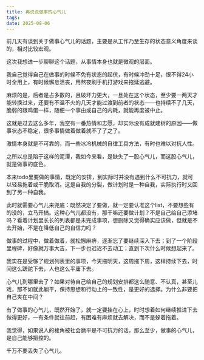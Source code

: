 ```yaml
---
title: 再说说做事的心气儿 
tags:
date: 2025-08-06
---
```


前几天有谈到关于做事心气儿的话题，主要是从工作乃至生存的状态意义角度来谈的，相对比较宏观。

这次我想进一步聊聊这个话题，从事情本身也就是微观的层面。

我自己觉得自己在做事的时候不免有状态的起伏，有时候冲劲十足，恨不得24小时全用上，有时候懈怠沮丧，用熬夜刷手机打游戏来拖延逃避。

麻烦的是，后者是占多数的，且破坏力更大，一旦处在这个状态，至少要一两天才能转换过来，还要有不温不火的几天才能过渡到前者的状态——也持续不了几天，脆弱的跟鸡蛋一样，随便一个事由或自己的内耗，就能再度被中止。

这就是过去这么多年，我空有一番热情和志愿，却实际没有成就建树的原因——做事状态不稳定，很多事情做着做着就不了了之了。

激情本身就是不可靠的，而一些冰冷机械的自律工具方法，有时也难以对抗人性。

之所以总是陷于这样的泥潭，我如今来看，是缺失了一股心气儿，而这股心气儿，就是做事的底色。

本来todo里要做的事情，既定的安排，到实际时并没有遇到什么不可抗力，就可以轻易拖着或干脆取消。这是自我的分裂，做计划时是一种自我，实际执行时又回到了另一种自我。

此时就需要心气儿来兜底：既然决定了要做，就一定要认准这个list，不要想些有的没的，立马开搞。这种心气儿都没有，那干嘛还要做计划？不是自己给自己添堵吗？看着计划里长长的列表都是未完成事项，想删除又觉得确实应该做，但就是不去开始，不是在降低自己的自信力吗？

做事的过程中，做着做着，就松懈麻痹，逐渐忘了要继续深入下去；到了一个阶段里程碑，好像就万事大吉，下一步也迟迟不去动工；直到下次什么时候想起来了。

我实在是受够了规划列表里的事项，今天拖明天，这周拖下周，这样持续下去，时间这么蹉跎下去，人也这么平庸下去。

心气儿到哪里去了？如果对待自己给自己的规划安排都这么随意、不认真，甚至儿戏，那不如就此躺平，保持思想和行动上的一致性，是更好的选择。为什么非要把自己夹在中间？

有了做事的心气儿，既然开始了，就一定要挂在心上，时时想着如何继续推进下去做得更好，一有条件就往前赶，有困难有麻烦就去解决，而不是躲着拖着。

我觉得，如果说人的棱角被社会磨平是不可抗力的话，那么至少，做事的心气儿，是自己能够把控的。

千万不要丢失了心气儿。